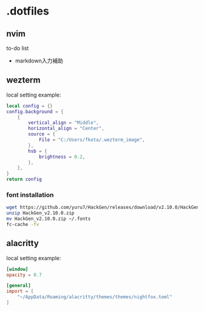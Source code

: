 # .dotfiles
## nvim
to-do list
- markdown入力補助

## wezterm
local setting example:
```.wezterm_local.lua
local config = {}
config.background = {
    {
        vertical_align = "Middle",
        horizontal_align = "Center",
        source = {
            File = "C:/Users/fkota/.wezterm_image",
        },
        hsb = {
            brightness = 0.2,
        },
    },
}
return config
```
### font installation
```sh
wget https://github.com/yuru7/HackGen/releases/download/v2.10.0/HackGen_v2.10.0.zip
unzip HackGen_v2.10.0.zip
mv HackGen_v2.10.0.zip ~/.fonts
fc-cache -fv
```

## alacritty
local setting example:
```local.toml
[window]
opacity = 0.7

[general]
import = [
    "~/AppData/Roaming/alacritty/themes/themes/nightfox.toml"
]
```
